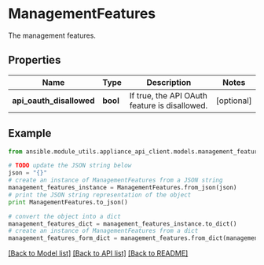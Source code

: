# ManagementFeatures

The management features.

## Properties

Name | Type | Description | Notes
------------ | ------------- | ------------- | -------------
**api_oauth_disallowed** | **bool** | If true, the API OAuth feature is disallowed.  | [optional] 

## Example

```python
from ansible.module_utils.appliance_api_client.models.management_features import ManagementFeatures

# TODO update the JSON string below
json = "{}"
# create an instance of ManagementFeatures from a JSON string
management_features_instance = ManagementFeatures.from_json(json)
# print the JSON string representation of the object
print ManagementFeatures.to_json()

# convert the object into a dict
management_features_dict = management_features_instance.to_dict()
# create an instance of ManagementFeatures from a dict
management_features_form_dict = management_features.from_dict(management_features_dict)
```
[[Back to Model list]](../README.md#documentation-for-models) [[Back to API list]](../README.md#documentation-for-api-endpoints) [[Back to README]](../README.md)



